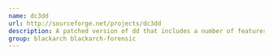 ```yaml
---
name: dc3dd
url: http://sourceforge.net/projects/dc3dd
description: A patched version of dd that includes a number of features useful for computer forensics.
group: blackarch blackarch-forensic
---
```

